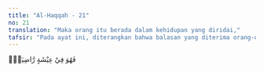 ```yaml
---
title: "Al-Haqqah - 21"
no: 21
translation: "Maka orang itu berada dalam kehidupan yang diridai,"
tafsir: "Pada ayat ini, diterangkan bahwa balasan yang diterima orang-orang yang menerima catatan amalnya dengan tangan kanan adalah berada dalam kehidupan yang diridai. Hidup yang diridai itu adalah hidup yang dicita-citakan oleh setiap orang yang beriman, yaitu hidup yang diridai Allah, seluruh manusia, bahkan seluruh makhluk Allah. Tidak ada satu pun yang menaruh iri, dengki, dendam, dan benci kepadanya, sehingga segala sesuatu yang dihadapinya adalah baik dan menimbulkan kebaikan kepada dirinya. Tidak ada sesuatu yang menyakitkan hatinya dan tidak ada perbuatan atau sikap yang menyinggung perasaannya, semuanya enak didengar dan dirasakan.\n\nDalam firman Allah yang lalu diterangkan bahwa jiwa yang tenang adalah jiwa yang hidup dalam kehidupan yang diridai dan termasuk kelompok hamba-hamba Allah:\n\nWahai jiwa yang tenang! Kembalilah kepada Tuhanmu dengan hati yang rida dan diridai-Nya. Maka masuklah ke dalam golongan hamba-hamba-Ku, dan masuklah ke dalam surga-Ku. (al-Fajr/89: 27-30)"
---
```


فَهُوَ فِيْ عِيْشَةٍ رَّاضِيَةٍۚ
